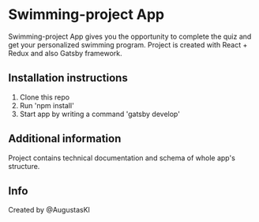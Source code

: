 # Swimming-project App

Swimming-project App gives you the opportunity to complete the quiz and get your personalized swimming program.
Project is created with React + Redux and also Gatsby framework.

## Installation instructions
1. Clone this repo 
2. Run 'npm install'
3. Start app by writing a command 'gatsby develop'


## Additional information
Project contains technical documentation and schema of whole app's structure.

## Info
Created by @AugustasKl
